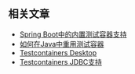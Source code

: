 ## 相关文章

+ [Spring Boot中的内置测试容器支持](https://tuyucheng777.github.io/springboot/2023/09/10/spring-boot-built-in-testcontainers.html)
+ [如何在Java中重用测试容器](https://tuyucheng777.github.io/springboot/2023/11/02/java-reuse-testcontainers.html)
+ [Testcontainers Desktop](https://tuyucheng777.github.io/springboot/2025/03/16/testcontainers-desktop.html)
+ [Testcontainers JDBC支持](https://tuyucheng777.github.io/test-lib/2025/03/15/testcontainers-jdbc-support.html)